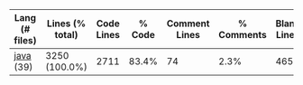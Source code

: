 |Lang (# files)|Lines (% total)|Code Lines|% Code|Comment Lines|% Comments|Blank Lines|% Blank|
| --- | --- | --- | --- | --- | --- | --- | --- |
|[java](https://github.com/jojo2357/Picture-color-replacer/tree/master/statistics/java/lines_descending.md) (39)|3250 (100.0%)|2711|83.4%|74|2.3%|465|14.3%|
